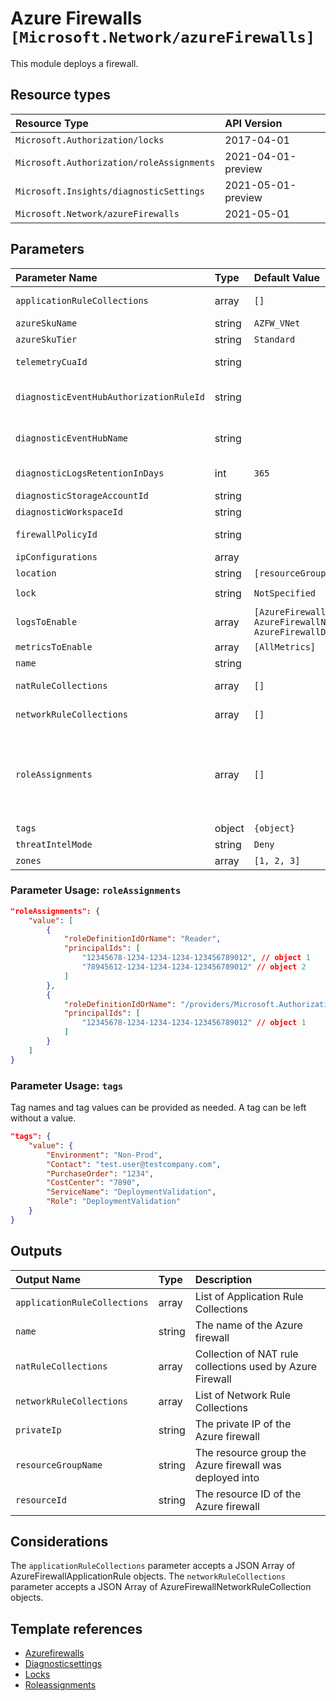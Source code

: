 # Azure Firewalls `[Microsoft.Network/azureFirewalls]`

This module deploys a firewall.

## Resource types

| Resource Type | API Version |
| :-- | :-- |
| `Microsoft.Authorization/locks` | 2017-04-01 |
| `Microsoft.Authorization/roleAssignments` | 2021-04-01-preview |
| `Microsoft.Insights/diagnosticSettings` | 2021-05-01-preview |
| `Microsoft.Network/azureFirewalls` | 2021-05-01 |

## Parameters

| Parameter Name | Type | Default Value | Possible Values | Description |
| :-- | :-- | :-- | :-- | :-- |
| `applicationRuleCollections` | array | `[]` |  | Optional. Collection of application rule collections used by Azure Firewall. |
| `azureSkuName` | string | `AZFW_VNet` | `[AZFW_VNet, AZFW_Hub]` | Optional. Name of an Azure Firewall SKU. |
| `azureSkuTier` | string | `Standard` | `[Standard, Premium]` | Optional. Tier of an Azure Firewall. |
| `telemetryCuaId` | string |  |  | Optional. Customer Usage Attribution ID (GUID). This GUID must be previously registered |
| `diagnosticEventHubAuthorizationRuleId` | string |  |  | Optional. Resource ID of the diagnostic event hub authorization rule for the Event Hubs namespace in which the event hub should be created or streamed to. |
| `diagnosticEventHubName` | string |  |  | Optional. Name of the diagnostic event hub within the namespace to which logs are streamed. Without this, an event hub is created for each log category. |
| `diagnosticLogsRetentionInDays` | int | `365` |  | Optional. Specifies the number of days that logs will be kept for; a value of 0 will retain data indefinitely. |
| `diagnosticStorageAccountId` | string |  |  | Optional. Diagnostic Storage Account resource identifier |
| `diagnosticWorkspaceId` | string |  |  | Optional. Log Analytics workspace resource identifier |
| `firewallPolicyId` | string |  |  | Optional. Resource ID of the Firewall Policy that should be attached. |
| `ipConfigurations` | array |  |  | Required. List of IP Configurations. |
| `location` | string | `[resourceGroup().location]` |  | Optional. Location for all resources. |
| `lock` | string | `NotSpecified` | `[CanNotDelete, NotSpecified, ReadOnly]` | Optional. Specify the type of lock. |
| `logsToEnable` | array | `[AzureFirewallApplicationRule, AzureFirewallNetworkRule, AzureFirewallDnsProxy]` | `[AzureFirewallApplicationRule, AzureFirewallNetworkRule, AzureFirewallDnsProxy]` | Optional. The name of firewall logs that will be streamed. |
| `metricsToEnable` | array | `[AllMetrics]` | `[AllMetrics]` | Optional. The name of metrics that will be streamed. |
| `name` | string |  |  | Required. Name of the Azure Firewall. |
| `natRuleCollections` | array | `[]` |  | Optional. Collection of NAT rule collections used by Azure Firewall. |
| `networkRuleCollections` | array | `[]` |  | Optional. Collection of network rule collections used by Azure Firewall. |
| `roleAssignments` | array | `[]` |  | Optional. Array of role assignment objects that contain the 'roleDefinitionIdOrName' and 'principalId' to define RBAC role assignments on this resource. In the roleDefinitionIdOrName attribute, you can provide either the display name of the role definition, or its fully qualified ID in the following format: '/providers/Microsoft.Authorization/roleDefinitions/c2f4ef07-c644-48eb-af81-4b1b4947fb11' |
| `tags` | object | `{object}` |  | Optional. Tags of the Azure Firewall resource. |
| `threatIntelMode` | string | `Deny` | `[Alert, Deny, Off]` | Optional. The operation mode for Threat Intel. |
| `zones` | array | `[1, 2, 3]` |  | Optional. Zone numbers e.g. 1,2,3. |

### Parameter Usage: `roleAssignments`

```json
"roleAssignments": {
    "value": [
        {
            "roleDefinitionIdOrName": "Reader",
            "principalIds": [
                "12345678-1234-1234-1234-123456789012", // object 1
                "78945612-1234-1234-1234-123456789012" // object 2
            ]
        },
        {
            "roleDefinitionIdOrName": "/providers/Microsoft.Authorization/roleDefinitions/c2f4ef07-c644-48eb-af81-4b1b4947fb11",
            "principalIds": [
                "12345678-1234-1234-1234-123456789012" // object 1
            ]
        }
    ]
}
```

### Parameter Usage: `tags`

Tag names and tag values can be provided as needed. A tag can be left without a value.

```json
"tags": {
    "value": {
        "Environment": "Non-Prod",
        "Contact": "test.user@testcompany.com",
        "PurchaseOrder": "1234",
        "CostCenter": "7890",
        "ServiceName": "DeploymentValidation",
        "Role": "DeploymentValidation"
    }
}
```

## Outputs

| Output Name | Type | Description |
| :-- | :-- | :-- |
| `applicationRuleCollections` | array | List of Application Rule Collections |
| `name` | string | The name of the Azure firewall |
| `natRuleCollections` | array | Collection of NAT rule collections used by Azure Firewall |
| `networkRuleCollections` | array | List of Network Rule Collections |
| `privateIp` | string | The private IP of the Azure firewall |
| `resourceGroupName` | string | The resource group the Azure firewall was deployed into |
| `resourceId` | string | The resource ID of the Azure firewall |

## Considerations

The `applicationRuleCollections` parameter accepts a JSON Array of AzureFirewallApplicationRule objects.
The `networkRuleCollections` parameter accepts a JSON Array of AzureFirewallNetworkRuleCollection objects.

## Template references

- [Azurefirewalls](https://docs.microsoft.com/en-us/azure/templates/Microsoft.Network/2021-05-01/azureFirewalls)
- [Diagnosticsettings](https://docs.microsoft.com/en-us/azure/templates/Microsoft.Insights/2021-05-01-preview/diagnosticSettings)
- [Locks](https://docs.microsoft.com/en-us/azure/templates/Microsoft.Authorization/2017-04-01/locks)
- [Roleassignments](https://docs.microsoft.com/en-us/azure/templates/Microsoft.Authorization/roleAssignments)
